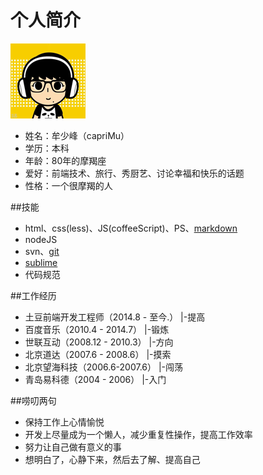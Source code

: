 # 个人简介
![头像](/img/msf.png)

* 姓名：牟少峰（capriMu）
* 学历：本科
* 年龄：80年的摩羯座
* 爱好：前端技术、旅行、秀厨艺、讨论幸福和快乐的话题
* 性格：一个很摩羯的人

##技能
* html、css(less)、JS(coffeeScript)、PS、[markdown](http://git.intra.tudou.com/static/wiki/wikis/markdown-syntax)
* nodeJS
* svn、[git](/dev/git.md)
* [sublime](/dev/sublime.md)
* 代码规范
  
##工作经历
* 土豆前端开发工程师（2014.8 - 至今.） 	|-提高 
* 百度音乐（2010.4 - 2014.7）      	|-锻炼
* 世联互动（2008.12 - 2010.3）     	|-方向
* 北京道达（2007.6 - 2008.6）      	|-摸索
* 北京望海科技（2006.6-2007.6）     	|-闯荡
* 青岛易科德（2004 - 2006）         	|-入门


##唠叨两句
* 保持工作上心情愉悦
* 开发上尽量成为一个懒人，减少重复性操作，提高工作效率
* 努力让自己做有意义的事
* 想明白了，心静下来，然后去了解、提高自己